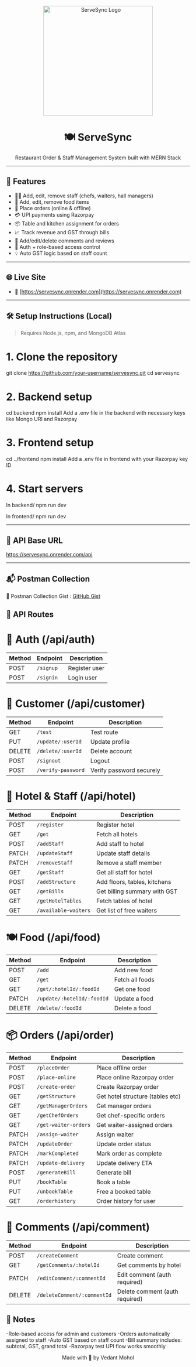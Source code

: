 <p align="center">
  <img src="https://servesync.onrender.com/assets/logo.png" alt="ServeSync Logo" width="300"/>
</p>

<h1 align="center">🍽️ ServeSync</h1>
<p align="center">Restaurant Order & Staff Management System built with MERN Stack</p>

---

## 🚀 Features

- 👨‍🍳 Add, edit, remove staff (chefs, waiters, hall managers)
- 🍲 Add, edit, remove food items
- 🧾 Place orders (online & offline)
- 💳 UPI payments using Razorpay
- 📦 Table and kitchen assignment for orders
- 📈 Track revenue and GST through bills
- 💬 Add/edit/delete comments and reviews
- 🔐 Auth + role-based access control
- 💡 Auto GST logic based on staff count

---

## 🌐 Live Site

- 🔗 [https://servesync.onrender.com](https://servesync.onrender.com)

---

## 🛠️ Setup Instructions (Local)

> Requires Node.js, npm, and MongoDB Atlas

# 1. Clone the repository

git clone https://github.com/your-username/servesync.git
cd servesync

# 2. Backend setup

cd backend
npm install
Add a .env file in the backend with necessary keys like Mongo URI and Razorpay

# 3. Frontend setup

cd ../frontend
npm install
Add a .env file in frontend with your Razorpay key ID

# 4. Start servers

In backend/
npm run dev

In frontend/
npm run dev

---

## 📁 API Base URL
https://servesync.onrender.com/api

---

## 📬 Postman Collection
📂 Postman Collection Gist : [GitHub Gist](https://gist.github.com/vedantmohol/e257b0608b2c9384580803724c340441)

## 🧭 API Routes
# 🔐 Auth (/api/auth)
| Method | Endpoint  | Description   |
| ------ | --------- | ------------- |
| POST   | `/signup` | Register user |
| POST   | `/signin` | Login user    |


# 👤 Customer (/api/customer)
| Method | Endpoint           | Description              |
| ------ | ------------------ | ------------------------ |
| GET    | `/test`            | Test route               |
| PUT    | `/update/:userId`  | Update profile           |
| DELETE | `/delete/:userId`  | Delete account           |
| POST   | `/signout`         | Logout                   |
| POST   | `/verify-password` | Verify password securely |


# 🏨 Hotel & Staff (/api/hotel)
| Method | Endpoint             | Description                  |
| ------ | -------------------- | ---------------------------- |
| POST   | `/register`          | Register hotel               |
| GET    | `/get`               | Fetch all hotels             |
| POST   | `/addStaff`          | Add staff to hotel           |
| PATCH  | `/updateStaff`       | Update staff details         |
| PATCH  | `/removeStaff`       | Remove a staff member        |
| GET    | `/getStaff`          | Get all staff for hotel      |
| POST   | `/addStructure`      | Add floors, tables, kitchens |
| GET    | `/getBills`          | Get billing summary with GST |
| GET    | `/getHotelTables`    | Fetch tables of hotel        |
| GET    | `/available-waiters` | Get list of free waiters     |


# 🍽️ Food (/api/food)
| Method | Endpoint                   | Description     |
| ------ | -------------------------- | --------------- |
| POST   | `/add`                     | Add new food    |
| GET    | `/get`                     | Fetch all foods |
| GET    | `/get/:hotelId/:foodId`    | Get one food    |
| PATCH  | `/update/:hotelId/:foodId` | Update a food   |
| DELETE | `/delete/:foodId`          | Delete a food   |


# 📦 Orders (/api/order)
| Method | Endpoint             | Description                      |
| ------ | -------------------- | -------------------------------- |
| POST   | `/placeOrder`        | Place offline order              |
| POST   | `/place-online`      | Place online Razorpay order      |
| POST   | `/create-order`      | Create Razorpay order            |
| GET    | `/getStructure`      | Get hotel structure (tables etc) |
| GET    | `/getManagerOrders`  | Get manager orders               |
| GET    | `/getChefOrders`     | Get chef-specific orders         |
| GET    | `/get-waiter-orders` | Get waiter-assigned orders       |
| PATCH  | `/assign-waiter`     | Assign waiter                    |
| PATCH  | `/updateOrder`       | Update order status              |
| PATCH  | `/markCompleted`     | Mark order as complete           |
| PATCH  | `/update-delivery`   | Update delivery ETA              |
| POST   | `/generateBill`      | Generate bill                    |
| PUT    | `/bookTable`         | Book a table                     |
| PUT    | `/unbookTable`       | Free a booked table              |
| GET    | `/orderhistory`      | Order history for user           |


# 💬 Comments (/api/comment)
| Method | Endpoint                    | Description                    |
| ------ | --------------------------- | ------------------------------ |
| POST   | `/createComment`            | Create comment                 |
| GET    | `/getComments/:hotelId`     | Get comments by hotel          |
| PATCH  | `/editComment/:commentId`   | Edit comment (auth required)   |
| DELETE | `/deleteComment/:commentId` | Delete comment (auth required) |


## 📌 Notes
-Role-based access for admin and customers
-Orders automatically assigned to staff
-Auto GST based on staff count
-Bill summary includes: subtotal, GST, grand total
-Razorpay test UPI flow works smoothly

<p align="center"> Made with 💜 by Vedant Mohol </p>
